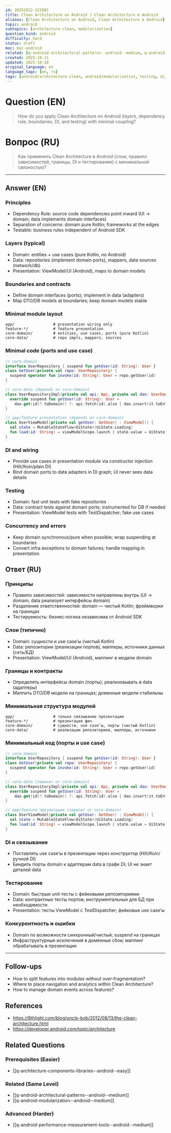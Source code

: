 ```yaml
---
id: 20251012-122801
title: Clean Architecture on Android / Clean Architecture в Android
aliases: [Clean Architecture on Android, Clean Architecture в Android]
topic: android
subtopics: [architecture-clean, modularization]
question_kind: android
difficulty: hard
status: draft
moc: moc-android
related: [q-android-architectural-patterns--android--medium, q-android-modularization--android--medium, q-architecture-components-libraries--android--easy]
created: 2025-10-11
updated: 2025-10-20
original_language: en
language_tags: [en, ru]
tags: [android/architecture-clean, android/modularization, testing, di, difficulty/hard]
---
```

# Question (EN)
> How do you apply Clean Architecture on Android (layers, dependency rule, boundaries, DI, and testing) with minimal coupling?

# Вопрос (RU)
> Как применить Clean Architecture в Android (слои, правило зависимостей, границы, DI и тестирование) с минимальной связностью?

---

## Answer (EN)

### Principles
- Dependency Rule: source code dependencies point inward (UI → domain; data implements domain interfaces)
- Separation of concerns: domain pure Kotlin; frameworks at the edges
- Testable: business rules independent of Android SDK

### Layers (typical)
- Domain: entities + use cases (pure Kotlin, no Android)
- Data: repositories (implement domain ports), mappers, data sources (network/db)
- Presentation: ViewModel/UI (Android), maps to domain models

### Boundaries and contracts
- Define domain interfaces (ports); implement in data (adapters)
- Map DTO/DB models at boundaries; keep domain models stable

### Minimal module layout
```text
app/                 # presentation wiring only
feature-*/           # feature presentation
core-domain/         # entities, use cases, ports (pure Kotlin)
core-data/           # repo impls, mappers, sources
```

### Minimal code (ports and use case)
```kotlin
// core-domain
interface UserRepository { suspend fun getUser(id: String): User }
class GetUser(private val repo: UserRepository) {
  suspend operator fun invoke(id: String): User = repo.getUser(id)
}
```

```kotlin
// core-data (depends on core-domain)
class UserRepositoryImpl(private val api: Api, private val dao: UserDao) : UserRepository {
  override suspend fun getUser(id: String): User =
    dao.get(id)?.toDomain() ?: api.fetch(id).also { dao.insert(it.toEntity()) }.toDomain()
}
```

```kotlin
// app/feature presentation (depends on core-domain)
class UserViewModel(private val getUser: GetUser) : ViewModel() {
  val state = MutableStateFlow<UiState>(UiState.Loading)
  fun load(id: String) = viewModelScope.launch { state.value = UiState.Data(getUser(id)) }
}
```

### DI and wiring
- Provide use cases in presentation module via constructor injection (Hilt/Koin/plain DI)
- Bind domain ports to data adapters in DI graph; UI never sees data details

### Testing
- Domain: fast unit tests with fake repositories
- Data: contract tests against domain ports; instrumented for DB if needed
- Presentation: ViewModel tests with TestDispatcher; fake use cases

### Concurrency and errors
- Keep domain synchronous/pure when possible; wrap suspending at boundaries
- Convert infra exceptions to domain failures; handle mapping in presentation

## Ответ (RU)

### Принципы
- Правило зависимостей: зависимости направлены внутрь (UI → domain; data реализует интерфейсы domain)
- Разделение ответственностей: domain — чистый Kotlin; фреймворки на границах
- Тестируемость: бизнес‑логика независима от Android SDK

### Слои (типично)
- Domain: сущности и use case’ы (чистый Kotlin)
- Data: репозитории (реализации портов), мапперы, источники данных (сеть/БД)
- Presentation: ViewModel/UI (Android), маппинг в модели domain

### Границы и контракты
- Определять интерфейсы domain (порты); реализовывать в data (адаптеры)
- Маппить DTO/DB модели на границах; доменные модели стабильны

### Минимальная структура модулей
```text
app/                 # только связывание презентации
feature-*/           # презентация фич
core-domain/         # сущности, use case’ы, порты (чистый Kotlin)
core-data/           # реализации репозиториев, мапперы, источники
```

### Минимальный код (порты и use case)
```kotlin
// core-domain
interface UserRepository { suspend fun getUser(id: String): User }
class GetUser(private val repo: UserRepository) {
  suspend operator fun invoke(id: String): User = repo.getUser(id)
}
```

```kotlin
// core-data (зависит от core-domain)
class UserRepositoryImpl(private val api: Api, private val dao: UserDao) : UserRepository {
  override suspend fun getUser(id: String): User =
    dao.get(id)?.toDomain() ?: api.fetch(id).also { dao.insert(it.toEntity()) }.toDomain()
}
```

```kotlin
// app/feature презентация (зависит от core-domain)
class UserViewModel(private val getUser: GetUser) : ViewModel() {
  val state = MutableStateFlow<UiState>(UiState.Loading)
  fun load(id: String) = viewModelScope.launch { state.value = UiState.Data(getUser(id)) }
}
```

### DI и связывание
- Поставлять use case’ы в презентации через конструктор (Hilt/Koin/ручной DI)
- Биндить порты domain к адаптерам data в графе DI; UI не знает деталей data

### Тестирование
- Domain: быстрые unit‑тесты с фейковыми репозиториями
- Data: контрактные тесты портов; инструментальные для БД при необходимости
- Presentation: тесты ViewModel с TestDispatcher; фейковые use case’ы

### Конкурентность и ошибки
- Domain по возможности синхронный/чистый; suspend на границах
- Инфраструктурные исключения в доменные сбои; маппинг обрабатывать в презентации

---

## Follow-ups
- How to split features into modules without over‑fragmentation?
- Where to place navigation and analytics within Clean Architecture?
- How to manage domain events across features?

## References
- https://8thlight.com/blog/uncle-bob/2012/08/13/the-clean-architecture.html
- https://developer.android.com/topic/architecture

## Related Questions

### Prerequisites (Easier)
- [[q-architecture-components-libraries--android--easy]]

### Related (Same Level)
- [[q-android-architectural-patterns--android--medium]]
- [[q-android-modularization--android--medium]]

### Advanced (Harder)
- [[q-android-performance-measurement-tools--android--medium]]

